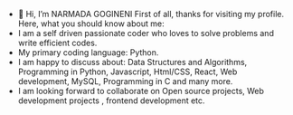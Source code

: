 - 👋 Hi, I’m NARMADA GOGINENI 
First of all, thanks for visiting my profile. Here, what you should know about me:
- I am a self driven passionate coder who loves to solve problems and write efficient codes.
- My primary coding language: Python.
- I am happy to discuss about: Data Structures and Algorithms, Programming in Python, Javascript, Html/CSS, React, Web development, MySQL, Programming in C and many more.
- I am looking forward to collaborate on Open source projects, Web development projects , frontend development etc.


<!---
narmadagogineni/narmadagogineni is a ✨ special ✨ repository because its `README.md` (this file) appears on your GitHub profile.
You can click the Preview link to take a look at your changes.
--->
